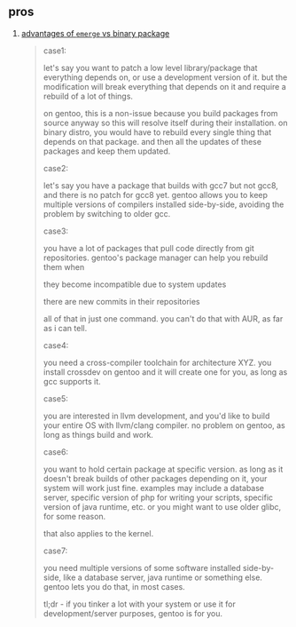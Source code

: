 ## pros

 1. [advantages of `emerge` vs binary package](https://www.reddit.com/r/Gentoo/comments/a5mdqz/advantages_of_emerge_vs_binary_package/)
    
    > case1:
    > 
    > let's say you want to patch a low level library/package that everything depends on, or use a development version of it. but the modification will break everything that depends on it and require a rebuild of a lot of things.
    > 
    > on gentoo, this is a non-issue because you build packages from source anyway so this will resolve itself during their installation. on binary distro, you would have to rebuild every single thing that depends on that package. and then all the updates of these packages and keep them updated.
    > 
    > case2:
    > 
    > let's say you have a package that builds with gcc7 but not gcc8, and there is no patch for gcc8 yet. gentoo allows you to keep multiple versions of compilers installed side-by-side, avoiding the problem by switching to older gcc.
    > 
    > case3:
    > 
    > you have a lot of packages that pull code directly from git repositories. gentoo's package manager can help you rebuild them when
    > 
    > they become incompatible due to system updates
    > 
    > there are new commits in their repositories
    > 
    > all of that in just one command. you can't do that with AUR, as far as i can tell.
    > 
    > case4:
    > 
    > you need a cross-compiler toolchain for architecture XYZ. you install crossdev on gentoo and it will create one for you, as long as gcc supports it.
    > 
    > case5:
    > 
    > you are interested in llvm development, and you'd like to build your entire OS with llvm/clang compiler. no problem on gentoo, as long as things build and work.
    > 
    > case6:
    > 
    > you want to hold certain package at specific version. as long as it doesn't break builds of other packages depending on it, your system will work just fine. examples may include a database server, specific version of php for writing your scripts, specific version of java runtime, etc. or you might want to use older glibc, for some reason.
    > 
    > that also applies to the kernel.
    > 
    > case7:
    > 
    > you need multiple versions of some software installed side-by-side, like a database server, java runtime or something else. gentoo lets you do that, in most cases.
    > 
    > tl;dr - if you tinker a lot with your system or use it for development/server purposes, gentoo is for you.


